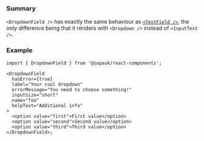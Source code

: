 ### Summary

`<DropdownField />` has exactly the same behaviour as [`<TextField />`](/#/Components/Molecules/TextField), the only difference being that it renders with `<Dropdown />` instead of `<InputText />`.

### Example

```tsx
import { DropdownField } from '@zopauk/react-components';

<DropdownField
  hasError={true}
  label="Your cool dropdown"
  errorMessage="You need to choose something!"
  inputSize="short"
  name="foo"
  helpText="Additional info"
>
  <option value="first">First value</option>
  <option value="second">Second value</option>
  <option value="third">Third value</option>
</DropdownField>;
```
